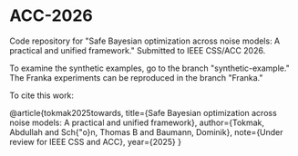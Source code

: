 # ACC-2026
Code repository for "Safe Bayesian optimization across noise models:  A practical and unified framework." Submitted to IEEE CSS/ACC 2026.


To examine the synthetic examples, go to the branch "synthetic-example." The Franka experiments can be reproduced in the branch "Franka."


To cite this work:

@article{tokmak2025towards,
  title={Safe Bayesian optimization across noise models:  A practical and unified framework},
  author={Tokmak, Abdullah and Sch{\"o}n, Thomas B and Baumann, Dominik},
  note={Under review for IEEE CSS and ACC},
  year={2025}
}
